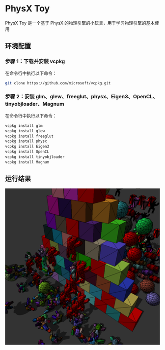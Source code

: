 # PhysX Toy

PhysX Toy 是一个基于 PhysX 的物理引擎的小玩具，用于学习物理引擎的基本使用

## 环境配置

### 步骤 1：下载并安装 vcpkg

在命令行中执行以下命令：

```bash
git clone https://github.com/microsoft/vcpkg.git
```

### 步骤 2：安装 glm、glew、freeglut、physx、Eigen3、OpenCL、tinyobjloader、Magnum

在命令行中执行以下命令：

```bash
vcpkg install glm
vcpkg install glew
vcpkg install freeglut
vcpkg install physx
vcpkg install Eigen3
vcpkg install OpenCL
vcpkg install tinyobjloader
vcpkg install Magnum
```

## 运行结果

![demo](./img/result.jpg)
